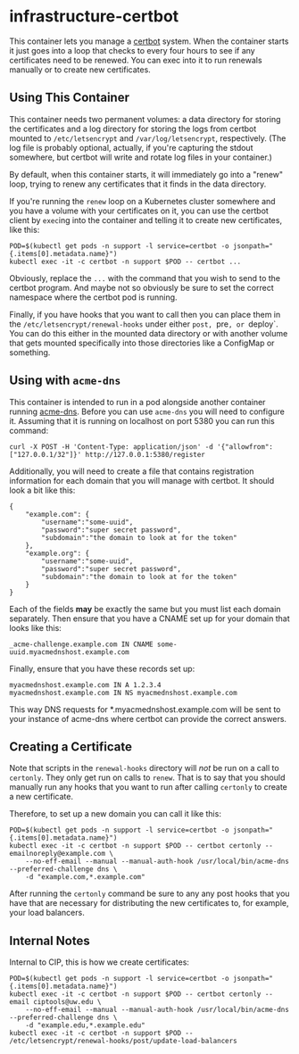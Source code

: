 # infrastructure-certbot
This container lets you manage a [certbot](https://pypi.org/project/certbot/)
system. When the container starts it just goes into a loop that checks to every
four hours to see if any certificates need to be renewed. You can exec into it
to run renewals manually or to create new certificates.

## Using This Container

This container needs two permanent volumes: a data directory for storing the
certificates and a log directory for storing the logs from certbot mounted to
`/etc/letsencrypt` and `/var/log/letsencrypt`, respectively. (The log file is
probably optional, actually, if you're capturing the stdout somewhere, but
certbot will write and rotate log files in your container.)

By default, when this container starts, it will immediately go into a "renew"
loop, trying to renew any certificates that it finds in the data directory.

If you're running the `renew` loop on a Kubernetes cluster somewhere and you
have a volume with your certificates on it, you can use the certbot client by
`exec`ing into the container and telling it to create new certificates, like
this:

    POD=$(kubectl get pods -n support -l service=certbot -o jsonpath="{.items[0].metadata.name}")
    kubectl exec -it -c certbot -n support $POD -- certbot ...

Obviously, replace the `...` with the command that you wish to send to the
certbot program. And maybe not so obviously be sure to set the correct
namespace where the certbot pod is running.

Finally, if you have hooks that you want to call then you can place them in the
`/etc/letsencrypt/renewal-hooks` under either `post, `pre`, or `deploy`. You
can do this either in the mounted data directory or with another volume that
gets mounted specifically into those directories like a ConfigMap or something.

## Using with `acme-dns`

This container is intended to run in a pod alongside another container running
[acme-dns](https://github.com/joohoi/acme-dns). Before you can use `acme-dns`
you will need to configure it. Assuming that it is running on localhost on port
5380 you can run this command:

    curl -X POST -H 'Content-Type: application/json' -d '{"allowfrom": ["127.0.0.1/32"]}' http://127.0.0.1:5380/register

Additionally, you will need to create a file that contains registration
information for each domain that you will manage with certbot. It should look
a bit like this:

    {
        "example.com": {
            "username":"some-uuid",
            "password":"super secret password",
            "subdomain":"the domain to look at for the token"
        },
        "example.org": {
            "username":"some-uuid",
            "password":"super secret password",
            "subdomain":"the domain to look at for the token"
        }
    }

Each of the fields **may** be exactly the same but you must list each domain
separately. Then ensure that you have a CNAME set up for your domain that looks
like this:

    _acme-challenge.example.com IN CNAME some-uuid.myacmednshost.example.com

Finally, ensure that you have these records set up:

    myacmednshost.example.com IN A 1.2.3.4
    myacmednshost.example.com IN NS myacmednshost.example.com

This way DNS requests for *.myacmednshost.example.com will be sent to your
instance of acme-dns where certbot can provide the correct answers.

## Creating a Certificate

Note that scripts in the `renewal-hooks` directory will _not_ be run on a call
to `certonly`. They only get run on calls to `renew`. That is to say that you
should manually run any hooks that you want to run after calling `certonly` to
create a new certificate.

Therefore, to set up a new domain you can call it like this:

    POD=$(kubectl get pods -n support -l service=certbot -o jsonpath="{.items[0].metadata.name}")
    kubectl exec -it -c certbot -n support $POD -- certbot certonly --emailnoreply@example.com \
        --no-eff-email --manual --manual-auth-hook /usr/local/bin/acme-dns --preferred-challenge dns \
        -d "example.com,*.example.com"

After running the `certonly` command be sure to any any post hooks that you
have that are necessary for distributing the new certificates to, for example,
your load balancers.

## Internal Notes

Internal to CIP, this is how we create certificates:

    POD=$(kubectl get pods -n support -l service=certbot -o jsonpath="{.items[0].metadata.name}")
    kubectl exec -it -c certbot -n support $POD -- certbot certonly --email ciptools@uw.edu \
        --no-eff-email --manual --manual-auth-hook /usr/local/bin/acme-dns --preferred-challenge dns \
        -d "example.edu,*.example.edu"
    kubectl exec -it -c certbot -n support $POD -- /etc/letsencrypt/renewal-hooks/post/update-load-balancers

